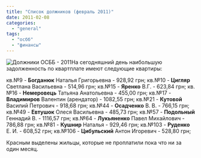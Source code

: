 ```yaml
---
title: "Список должников (февраль 2011)"
date: 2011-02-08
categories: 
  - "general"
tags: 
  - "осбб"
  - "финансы"
---
```


![Должники ОСББ - 2011](http://shevchenko4a.brovary.org/wp-content/uploads/2011/02/doljniki.jpg "Должники ОСББ - 2011")На сегодняшний день наибольшую задолженность по квартплате имеют следующие квартиры:

кв.№9 - **Богданюк** Наталья Григорьевна - 928,92 грн; кв.№10 - **Цигляр** Светлана Васильевна - 514,96 грн; кв.№15 - **Яренко** В.Г. - 623,84 грн; кв.№16 - **Немеровець** Татьяна Анатольевна - 455,00 грн; кв.№17 - **Владимиров** Валентин (арендатор) - 1082,55 грн; кв.№21 - **Кутовой** Василий Петрович - 918,68 грн; кв.№44 - **Осадченко** В. В. - 766,15 грн; кв.№49 - **Евтушок** Олеся Васильевна - 485,73 грн; кв.№57 - **Подольный** Геннадий В. - 1116,57 грн; кв.№64 - **Лукьяненко** Павел Михайлович - 786,88 грн; кв.№81 - **Кушнир** Наталья - 929,46 грн; кв.№103 - **Руденко** Е. И. - 608,52 грн; кв.№106 - **Цибульский** Антон Игоревич - 528,80 грн;

Красным выделены жильцы, которые не проплатили пока что ни за один месяц. <!--more Прокомментировать » -->
